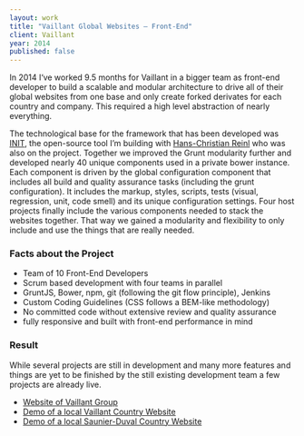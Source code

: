 ```yaml
---
layout: work
title: "Vaillant Global Websites – Front-End"
client: Vaillant
year: 2014
published: false
---
```


In 2014 I‘ve worked 9.5 months for Vaillant in a bigger team as front-end developer to build a scalable and modular architecture to drive all of their global websites from one base and only create forked derivates for each country and company. This required a high level abstraction of nearly everything.

The technological base for the framework that has been developed was [INIT](http://use-init.com/), the open-source tool I’m building with [Hans-Christian Reinl](https://drublic.de/) who was also on the project. Together we improved the Grunt modularity further and developed nearly 40 unique components used in a private bower instance. Each component is driven by the global configuration component that includes all build and quality assurance tasks (including the grunt configuration). It includes the markup, styles, scripts, tests (visual, regression, unit, code smell) and its unique configuration settings. Four host projects finally include the various components needed to stack the websites together. That way we gained a modularity and flexibility to only include and use the things that are really needed.

### Facts about the Project

- Team of 10 Front-End Developers
- Scrum based development with four teams in parallel
- GruntJS, Bower, npm, git (following the git flow principle), Jenkins
- Custom Coding Guidelines (CSS follows a BEM-like methodology)
- No committed code without extensive review and quality assurance
- fully responsive and built with front-end performance in mind

### Result

While several projects are still in development and many more features and things are yet to be finished by the still existing development team a few projects are already live.

- [Website of Vaillant Group](http://www.vaillant-group.com/)
- [Demo of a local Vaillant Country Website](http://www.vaillant.com/customers/)
- [Demo of a local Saunier-Duval Country Website](http://www.saunierduval.com/home/)
